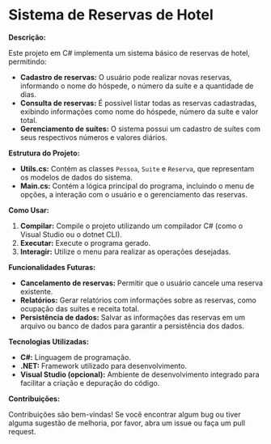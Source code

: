 # Sistema de Reservas de Hotel

**Descrição:**

Este projeto em C# implementa um sistema básico de reservas de hotel, permitindo:

* **Cadastro de reservas:** O usuário pode realizar novas reservas, informando o nome do hóspede, o número da suíte e a quantidade de dias.
* **Consulta de reservas:** É possível listar todas as reservas cadastradas, exibindo informações como nome do hóspede, número da suíte e valor total.
* **Gerenciamento de suítes:** O sistema possui um cadastro de suítes com seus respectivos números e valores diários.

**Estrutura do Projeto:**

* **Utils.cs:** Contém as classes `Pessoa`, `Suite` e `Reserva`, que representam os modelos de dados do sistema.
* **Main.cs:** Contém a lógica principal do programa, incluindo o menu de opções, a interação com o usuário e o gerenciamento das reservas.

**Como Usar:**

1. **Compilar:** Compile o projeto utilizando um compilador C# (como o Visual Studio ou o dotnet CLI).
2. **Executar:** Execute o programa gerado.
3. **Interagir:** Utilize o menu para realizar as operações desejadas.

**Funcionalidades Futuras:**

* **Cancelamento de reservas:** Permitir que o usuário cancele uma reserva existente.
* **Relatórios:** Gerar relatórios com informações sobre as reservas, como ocupação das suítes e receita total.
* **Persistência de dados:** Salvar as informações das reservas em um arquivo ou banco de dados para garantir a persistência dos dados.

**Tecnologias Utilizadas:**

* **C#:** Linguagem de programação.
* **.NET:** Framework utilizado para desenvolvimento.
* **Visual Studio (opcional):** Ambiente de desenvolvimento integrado para facilitar a criação e depuração do código.

**Contribuições:**

Contribuições são bem-vindas! Se você encontrar algum bug ou tiver alguma sugestão de melhoria, por favor, abra um issue ou faça um pull request.
